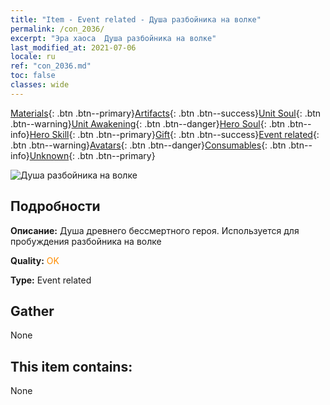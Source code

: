 ```yaml
---
title: "Item - Event related - Душа разбойника на волке"
permalink: /con_2036/
excerpt: "Эра хаоса  Душа разбойника на волке"
last_modified_at: 2021-07-06
locale: ru
ref: "con_2036.md"
toc: false
classes: wide
---
```

 [Materials](/ItemsRU/){: .btn .btn--primary}[Artifacts](/ItemsRU/Artifacts/){: .btn .btn--success}[Unit Soul](/ItemsRU/UnitSoul/){: .btn .btn--warning}[Unit Awakening](/ItemsRU/UnitAwakening/){: .btn .btn--danger}[Hero Soul](/ItemsRU/HeroSoul/){: .btn .btn--info}[Hero Skill](/ItemsRU/HeroSkill/){: .btn .btn--primary}[Gift](/ItemsRU/Gift/){: .btn .btn--success}[Event related](/ItemsRU/Events/){: .btn .btn--warning}[Avatars](/ItemsRU/Avatars/){: .btn .btn--danger}[Consumables](/ItemsRU/Consumables/){: .btn .btn--info}[Unknown](/ItemsRU/Unknown/){: .btn .btn--primary}

 ![Душа разбойника на волке](/images/t/juexing_402.png)

## Подробности
 **Описание:** Душа древнего бессмертного героя. Используется для пробуждения разбойника на волке

 **Quality:** <span style="color: #FF8C00">OK</span>

 **Type:** Event related

## Gather

  None

## This item contains:

  None

